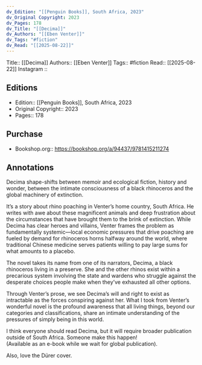 ```yaml
---
dv_Edition: "[[Penguin Books]], South Africa, 2023"
dv_Original Copyright: 2023
dv_Pages: 178
dv_Title: "[[Decima]]"
dv_Authors: "[[Eben Venter]]"
dv_Tags: "#fiction"
dv_Read: "[[2025-08-22]]"
---
```

Title:: [[Decima]]
Authors:: [[Eben Venter]]
Tags:: #fiction
Read:: [[2025-08-22]]
Instagram :: 
## Editions
- Edition:: [[Penguin Books]], South Africa, 2023
- Original Copyright:: 2023
- Pages:: 178

## Purchase
* Bookshop.org:: https://bookshop.org/a/94437/9781415211274
## Annotations
Decima shape-shifts between memoir and ecological fiction, history and wonder, between the intimate consciousness of a black rhinoceros and the global machinery of extinction.  
  
It’s a story about rhino poaching in Venter’s home country, South Africa. He writes with awe about these magnificent animals and deep frustration about the circumstances that have brought them to the brink of extinction. While Decima has clear heroes and villains, Venter frames the problem as fundamentally systemic—local economic pressures that drive poaching are fueled by demand for rhinoceros horns halfway around the world, where traditional Chinese medicine serves patients willing to pay large sums for what amounts to a placebo.  
  
The novel takes its name from one of its narrators, Decima, a black rhinoceros living in a preserve. She and the other rhinos exist within a precarious system involving the state and wardens who struggle against the desperate choices people make when they’ve exhausted all other options.  
  
Through Venter’s prose, we see Decima’s will and right to exist as intractable as the forces conspiring against her. What I took from Venter’s wonderful novel is the profound awareness that all living things, beyond our categories and classifications, share an intimate understanding of the pressures of simply being in this world.  
  
I think everyone should read Decima, but it will require broader publication outside of South Africa. Someone make this happen!  
(Available as an e-book while we wait for global publication).   
  
Also, love the Dürer cover.
